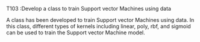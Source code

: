 T103 :Develop a class to train Support vector Machines using data

A class has been developed to train Support vector Machines using data. In this class, different types of kernels including linear, poly, rbf, and sigmoid can be used to train the Support vector Machine model.

